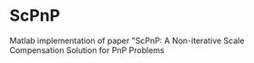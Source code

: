 # ScPnP
Matlab implementation of paper "ScPnP: A Non-iterative Scale Compensation Solution for PnP Problems

